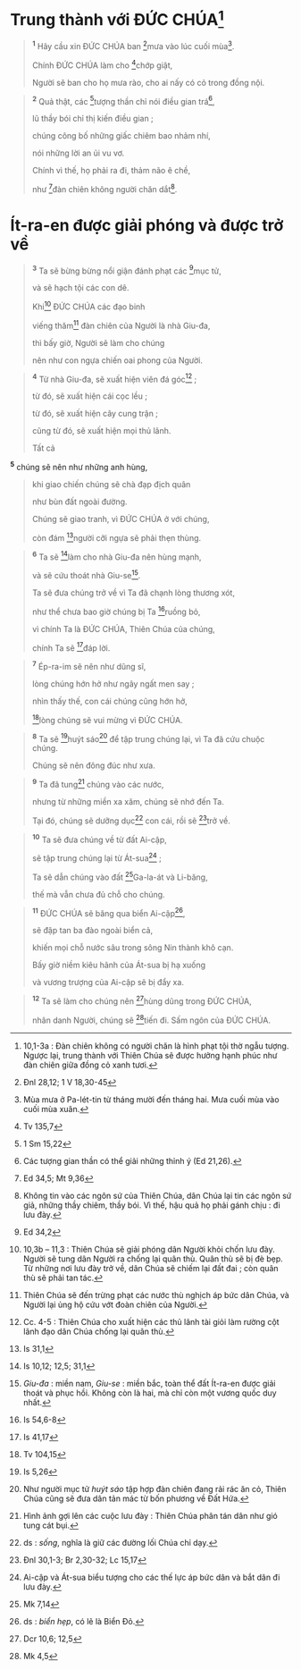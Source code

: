 # Trung thành với ĐỨC CHÚA[^1]

> <sup><b>1</b></sup> Hãy cầu xin ĐỨC CHÚA ban [^1*]mưa vào lúc cuối mùa[^2].
> 
> Chính ĐỨC CHÚA làm cho [^2*]chớp giật,
> 
> Người sẽ ban cho họ mưa rào, cho ai nấy có cỏ trong đồng nội.
>


> <sup><b>2</b></sup> Quả thật, các [^3*]tượng thần chỉ nói điều gian trá[^3],
> 
> lũ thầy bói chỉ thị kiến điều gian ;
> 
> chúng công bố những giấc chiêm bao nhảm nhí,
> 
> nói những lời an ủi vu vơ.
> 
> Chính vì thế, họ phải ra đi, thảm não ê chề,
> 
> như [^4*]đàn chiên không người chăn dắt[^4].
>

# Ít-ra-en được giải phóng và được trở về

> <sup><b>3</b></sup> Ta sẽ bừng bừng nổi giận đánh phạt các [^5*]mục tử,
> 
> và sẽ hạch tội các con dê.
> 
> Khi[^5] ĐỨC CHÚA các đạo binh
> 
> viếng thăm[^6] đàn chiên của Người là nhà Giu-đa,
> 
> thì bấy giờ, Người sẽ làm cho chúng
> 
> nên như con ngựa chiến oai phong của Người.
>


> <sup><b>4</b></sup> Từ nhà Giu-đa, sẽ xuất hiện viên đá góc[^7] ;
> 
> từ đó, sẽ xuất hiện cái cọc lều ;
> 
> từ đó, sẽ xuất hiện cây cung trận ;
> 
> cũng từ đó, sẽ xuất hiện mọi thủ lãnh.
> 
> Tất cả
>

<sup><b>5</b></sup> chúng sẽ nên như những anh hùng, 
> khi giao chiến chúng sẽ chà đạp địch quân
> 
> như bùn đất ngoài đường.
> 
> Chúng sẽ giao tranh, vì ĐỨC CHÚA ở với chúng,
> 
> còn đám [^6*]người cỡi ngựa sẽ phải thẹn thùng.
>


> <sup><b>6</b></sup> Ta sẽ [^7*]làm cho nhà Giu-đa nên hùng mạnh,
> 
> và sẽ cứu thoát nhà Giu-se[^8].
> 
> Ta sẽ đưa chúng trở về vì Ta đã chạnh lòng thương xót,
> 
> như thể chưa bao giờ chúng bị Ta [^8*]ruồng bỏ,
> 
> vì chính Ta là ĐỨC CHÚA, Thiên Chúa của chúng,
> 
> chính Ta sẽ [^9*]đáp lời.
>


> <sup><b>7</b></sup> Ép-ra-im sẽ nên như dũng sĩ,
> 
> lòng chúng hớn hở như ngây ngất men say ;
> 
> nhìn thấy thế, con cái chúng cũng hớn hở,
> 
> [^10*]lòng chúng sẽ vui mừng vì ĐỨC CHÚA.
>


> <sup><b>8</b></sup> Ta sẽ [^11*]huýt sáo[^9] để tập trung chúng lại, vì Ta đã cứu chuộc chúng.
> 
> Chúng sẽ nên đông đúc như xưa.
>


> <sup><b>9</b></sup> Ta đã tung[^10] chúng vào các nước,
> 
> nhưng từ những miền xa xăm, chúng sẽ nhớ đến Ta.
> 
> Tại đó, chúng sẽ dưỡng dục[^11] con cái, rồi sẽ [^12*]trở về.
>


> <sup><b>10</b></sup> Ta sẽ đưa chúng về từ đất Ai-cập,
> 
> sẽ tập trung chúng lại từ Át-sua[^12] ;
> 
> Ta sẽ dẫn chúng vào đất [^13*]Ga-la-át và Li-băng,
> 
> thế mà vẫn chưa đủ chỗ cho chúng.
>


> <sup><b>11</b></sup> ĐỨC CHÚA sẽ băng qua biển Ai-cập[^13],
> 
> sẽ đập tan ba đào ngoài biển cả,
> 
> khiến mọi chỗ nước sâu trong sông Nin thành khô cạn.
> 
> Bấy giờ niềm kiêu hãnh của Át-sua bị hạ xuống
> 
> và vương trượng của Ai-cập sẽ bị đẩy xa.
>


> <sup><b>12</b></sup> Ta sẽ làm cho chúng nên [^14*]hùng dũng trong ĐỨC CHÚA,
> 
> nhân danh Người, chúng sẽ [^15*]tiến đi. Sấm ngôn của ĐỨC CHÚA.
>

[^1]: 10,1-3a : Đàn chiên không có người chăn là hình phạt tội thờ ngẫu tượng. Ngược lại, trung thành với Thiên Chúa sẽ được hưởng hạnh phúc như đàn chiên giữa đồng cỏ xanh tươi.
[^2]: Mùa mưa ở Pa-lét-tin từ tháng mười đến tháng hai. Mưa cuối mùa vào cuối mùa xuân.
[^3]: Các tượng gian thần có thể giải những thỉnh ý (Ed 21,26).
[^4]: Không tin vào các ngôn sứ của Thiên Chúa, dân Chúa lại tin các ngôn sứ giả, những thầy chiêm, thầy bói. Vì thế, hậu quả họ phải gánh chịu : đi lưu đày.
[^5]: 10,3b – 11,3 : Thiên Chúa sẽ giải phóng dân Người khỏi chốn lưu đày. Người sẽ tung dân Người ra chống lại quân thù. Quân thù sẽ bị đè bẹp. Từ những nơi lưu đày trở về, dân Chúa sẽ chiếm lại đất đai ; còn quân thù sẽ phải tan tác.
[^6]: Thiên Chúa sẽ đến trừng phạt các nước thù nghịch áp bức dân Chúa, và Người lại ủng hộ cứu vớt đoàn chiên của Người.
[^7]: Cc. 4-5 : Thiên Chúa cho xuất hiện các thủ lãnh tài giỏi làm rường cột lãnh đạo dân Chúa chống lại quân thù.
[^8]: <i>Giu-đa</i> : miền nam, <i>Giu-se</i> : miền bắc, toàn thể đất Ít-ra-en được giải thoát và phục hồi. Không còn là hai, mà chỉ còn một vương quốc duy nhất.
[^9]: Như người mục tử <i>huýt sáo</i> tập hợp đàn chiên đang rải rác ăn cỏ, Thiên Chúa cũng sẽ đưa dân tản mác từ bốn phương về Đất Hứa.
[^10]: Hình ảnh gợi lên các cuộc lưu đày : Thiên Chúa phân tán dân như gió tung cát bụi.
[^11]: ds : <i>sống</i>, nghĩa là giữ các đường lối Chúa chỉ dạy.
[^12]: Ai-cập và Át-sua biểu tượng cho các thế lực áp bức dân và bắt dân đi lưu đày.
[^13]: ds : <i>biển hẹp</i>, có lẽ là Biển Đỏ.
[^1*]: Đnl 28,12; 1 V 18,30-45
[^2*]: Tv 135,7
[^3*]: 1 Sm 15,22
[^4*]: Ed 34,5; Mt 9,36
[^5*]: Ed 34,2
[^6*]: Is 31,1
[^7*]: Is 10,12; 12,5; 31,1
[^8*]: Is 54,6-8
[^9*]: Is 41,17
[^10*]: Tv 104,15
[^11*]: Is 5,26
[^12*]: Đnl 30,1-3; Br 2,30-32; Lc 15,17
[^13*]: Mk 7,14
[^14*]: Dcr 10,6; 12,5
[^15*]: Mk 4,5
